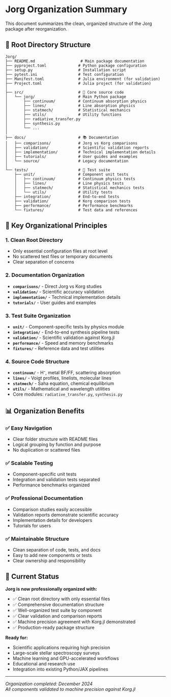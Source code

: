 # Jorg Organization Summary

This document summarizes the clean, organized structure of the Jorg package after reorganization.

## 📁 Root Directory Structure

```
Jorg/
├── README.md                    # Main package documentation
├── pyproject.toml              # Python package configuration
├── setup.py                    # Installation script
├── pytest.ini                  # Test configuration
├── Manifest.toml               # Julia environment (for validation)
├── Project.toml                # Julia project (for validation)
│
├── src/                        # 🚀 Core source code
│   └── jorg/                   # Main Python package
│       ├── continuum/          # Continuum absorption physics
│       ├── lines/              # Line absorption physics
│       ├── statmech/           # Statistical mechanics
│       ├── utils/              # Utility functions
│       ├── radiative_transfer.py
│       ├── synthesis.py
│       └── ...
│
├── docs/                       # 📚 Documentation
│   ├── comparisons/            # Jorg vs Korg comparisons
│   ├── validation/             # Scientific validation reports
│   ├── implementation/         # Technical implementation details
│   ├── tutorials/              # User guides and examples
│   └── source/                 # Legacy documentation
│
└── tests/                      # 🧪 Test suite
    ├── unit/                   # Component unit tests
    │   ├── continuum/          # Continuum physics tests
    │   ├── lines/              # Line physics tests
    │   ├── statmech/           # Statistical mechanics tests
    │   └── utils/              # Utility tests
    ├── integration/            # End-to-end tests
    ├── validation/             # Korg comparison tests
    ├── performance/            # Performance benchmarks
    └── fixtures/               # Test data and references
```

## 🎯 Key Organizational Principles

### 1. **Clean Root Directory**
- Only essential configuration files at root level
- No scattered test files or temporary documents
- Clear separation of concerns

### 2. **Documentation Organization**
- **`comparisons/`** - Direct Jorg vs Korg studies
- **`validation/`** - Scientific accuracy validation
- **`implementation/`** - Technical implementation details
- **`tutorials/`** - User guides and examples

### 3. **Test Suite Organization**
- **`unit/`** - Component-specific tests by physics module
- **`integration/`** - End-to-end synthesis pipeline tests
- **`validation/`** - Scientific validation against Korg.jl
- **`performance/`** - Speed and memory benchmarks
- **`fixtures/`** - Reference data and test utilities

### 4. **Source Code Structure**
- **`continuum/`** - H⁻, metal BF/FF, scattering absorption
- **`lines/`** - Voigt profiles, linelists, molecular lines
- **`statmech/`** - Saha equation, chemical equilibrium
- **`utils/`** - Mathematical and wavelength utilities
- Core modules: `radiative_transfer.py`, `synthesis.py`

## 📊 Organization Benefits

### ✅ **Easy Navigation**
- Clear folder structure with README files
- Logical grouping by function and purpose
- No duplication or scattered files

### ✅ **Scalable Testing**
- Component-specific unit tests
- Integration and validation tests separated
- Performance benchmarks organized

### ✅ **Professional Documentation**
- Comparison studies easily accessible
- Validation reports demonstrate scientific accuracy
- Implementation details for developers
- Tutorials for users

### ✅ **Maintainable Structure**
- Clean separation of code, tests, and docs
- Easy to add new components or tests
- Clear ownership and responsibility

## 🚀 Current Status

**Jorg is now professionally organized with:**
- ✅ Clean root directory with only essential files
- ✅ Comprehensive documentation structure
- ✅ Well-organized test suite by component
- ✅ Clear validation and comparison reports
- ✅ Machine precision agreement with Korg.jl demonstrated
- ✅ Production-ready package structure

**Ready for:**
- Scientific applications requiring high precision
- Large-scale stellar spectroscopy surveys
- Machine learning and GPU-accelerated workflows
- Educational and research use
- Integration into existing Python/JAX pipelines

---

*Organization completed: December 2024*  
*All components validated to machine precision against Korg.jl*